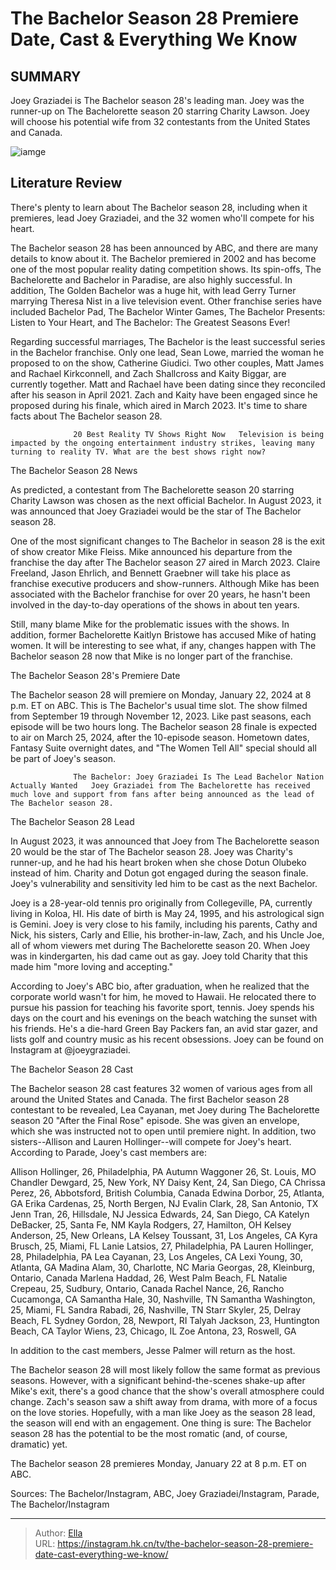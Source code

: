# The Bachelor Season 28 Premiere Date, Cast &amp; Everything We Know


## SUMMARY 



  Joey Graziadei is The Bachelor season 28&#39;s leading man.   Joey was the runner-up on The Bachelorette season 20 starring Charity Lawson.   Joey will choose his potential wife from 32 contestants from the United States and Canada.  

![iamge](https://static1.srcdn.com/wordpress/wp-content/uploads/2023/08/retitled_-the-bachelor_-joey-graziadei-is-the-lead-bachelor-nation-actually-wanted.jpg)

## Literature Review
There&#39;s plenty to learn about The Bachelor season 28, including when it premieres, lead Joey Graziadei, and the 32 women who&#39;ll compete for his heart.




The Bachelor season 28 has been announced by ABC, and there are many details to know about it. The Bachelor premiered in 2002 and has become one of the most popular reality dating competition shows. Its spin-offs, The Bachelorette and Bachelor in Paradise, are also highly successful. In addition, The Golden Bachelor was a huge hit, with lead Gerry Turner marrying Theresa Nist in a live television event. Other franchise series have included Bachelor Pad, The Bachelor Winter Games, The Bachelor Presents: Listen to Your Heart, and The Bachelor: The Greatest Seasons Ever!




Regarding successful marriages, The Bachelor is the least successful series in the Bachelor franchise. Only one lead, Sean Lowe, married the woman he proposed to on the show, Catherine Giudici. Two other couples, Matt James and Rachael Kirkconnell, and Zach Shallcross and Kaity Biggar, are currently together. Matt and Rachael have been dating since they reconciled after his season in April 2021. Zach and Kaity have been engaged since he proposed during his finale, which aired in March 2023. It&#39;s time to share facts about The Bachelor season 28.

                  20 Best Reality TV Shows Right Now   Television is being impacted by the ongoing entertainment industry strikes, leaving many turning to reality TV. What are the best shows right now?    


 The Bachelor Season 28 News 
          




As predicted, a contestant from The Bachelorette season 20 starring Charity Lawson was chosen as the next official Bachelor. In August 2023, it was announced that Joey Graziadei would be the star of The Bachelor season 28.

One of the most significant changes to The Bachelor in season 28 is the exit of show creator Mike Fleiss. Mike announced his departure from the franchise the day after The Bachelor season 27 aired in March 2023. Claire Freeland, Jason Ehrlich, and Bennett Graebner will take his place as franchise executive producers and show-runners. Although Mike has been associated with the Bachelor franchise for over 20 years, he hasn&#39;t been involved in the day-to-day operations of the shows in about ten years.

Still, many blame Mike for the problematic issues with the shows. In addition, former Bachelorette Kaitlyn Bristowe has accused Mike of hating women. It will be interesting to see what, if any, changes happen with The Bachelor season 28 now that Mike is no longer part of the franchise.






 The Bachelor Season 28&#39;s Premiere Date 

 

The Bachelor season 28 will premiere on Monday, January 22, 2024 at 8 p.m. ET on ABC. This is The Bachelor&#39;s usual time slot. The show filmed from September 19 through November 12, 2023. Like past seasons, each episode will be two hours long. The Bachelor season 28 finale is expected to air on March 25, 2024, after the 10-episode season. Hometown dates, Fantasy Suite overnight dates, and &#34;The Women Tell All&#34; special should all be part of Joey&#39;s season.

                  The Bachelor: Joey Graziadei Is The Lead Bachelor Nation Actually Wanted   Joey Graziadei from The Bachelorette has received much love and support from fans after being announced as the lead of The Bachelor season 28.    



 The Bachelor Season 28 Lead 
         




In August 2023, it was announced that Joey from The Bachelorette season 20 would be the star of The Bachelor season 28. Joey was Charity&#39;s runner-up, and he had his heart broken when she chose Dotun Olubeko instead of him. Charity and Dotun got engaged during the season finale. Joey&#39;s vulnerability and sensitivity led him to be cast as the next Bachelor.

Joey is a 28-year-old tennis pro originally from Collegeville, PA, currently living in Koloa, HI. His date of birth is May 24, 1995, and his astrological sign is Gemini. Joey is very close to his family, including his parents, Cathy and Nick, his sisters, Carly and Ellie, his brother-in-law, Zach, and his Uncle Joe, all of whom viewers met during The Bachelorette season 20. When Joey was in kindergarten, his dad came out as gay. Joey told Charity that this made him &#34;more loving and accepting.&#34;

According to Joey&#39;s ABC bio, after graduation, when he realized that the corporate world wasn&#39;t for him, he moved to Hawaii. He relocated there to pursue his passion for teaching his favorite sport, tennis. Joey spends his days on the court and his evenings on the beach watching the sunset with his friends. He&#39;s a die-hard Green Bay Packers fan, an avid star gazer, and lists golf and country music as his recent obsessions. Joey can be found on Instagram at @joeygraziadei.






 The Bachelor Season 28 Cast 

 

The Bachelor season 28 cast features 32 women of various ages from all around the United States and Canada. The first Bachelor season 28 contestant to be revealed, Lea Cayanan, met Joey during The Bachelorette season 20 &#34;After the Final Rose&#34; episode. She was given an envelope, which she was instructed not to open until premiere night. In addition, two sisters--Allison and Lauren Hollinger--will compete for Joey&#39;s heart. According to Parade, Joey&#39;s cast members are:

  Allison Hollinger, 26, Philadelphia, PA   Autumn Waggoner 26, St. Louis, MO   Chandler Dewgard, 25, New York, NY   Daisy Kent, 24, San Diego, CA   Chrissa Perez, 26, Abbotsford, British Columbia, Canada   Edwina Dorbor, 25, Atlanta, GA   Erika Cardenas, 25, North Bergen, NJ   Evalin Clark, 28, San Antonio, TX   Jenn Tran, 26, Hillsdale, NJ   Jessica Edwards, 24, San Diego, CA   Katelyn DeBacker, 25, Santa Fe, NM   Kayla Rodgers, 27, Hamilton, OH   Kelsey Anderson, 25, New Orleans, LA   Kelsey Toussant, 31, Los Angeles, CA   Kyra Brusch, 25, Miami, FL   Lanie Latsios, 27, Philadelphia, PA   Lauren Hollinger, 28, Philadelphia, PA   Lea Cayanan, 23, Los Angeles, CA   Lexi Young, 30, Atlanta, GA   Madina Alam, 30, Charlotte, NC   Maria Georgas, 28, Kleinburg, Ontario, Canada   Marlena Haddad, 26, West Palm Beach, FL   Natalie Crepeau, 25, Sudbury, Ontario, Canada   Rachel Nance, 26, Rancho Cucamonga, CA   Samantha Hale, 30, Nashville, TN   Samantha Washington, 25, Miami, FL   Sandra Rabadi, 26, Nashville, TN   Starr Skyler, 25, Delray Beach, FL   Sydney Gordon, 28, Newport, RI   Talyah Jackson, 23, Huntington Beach, CA   Taylor Wiens, 23, Chicago, IL   Zoe Antona, 23, Roswell, GA  




In addition to the cast members, Jesse Palmer will return as the host.

The Bachelor season 28 will most likely follow the same format as previous seasons. However, with a significant behind-the-scenes shake-up after Mike&#39;s exit, there&#39;s a good chance that the show&#39;s overall atmosphere could change. Zach&#39;s season saw a shift away from drama, with more of a focus on the love stories. Hopefully, with a man like Joey as the season 28 lead, the season will end with an engagement. One thing is sure: The Bachelor season 28 has the potential to be the most romatic (and, of course, dramatic) yet.



The Bachelor season 28 premieres Monday, January 22 at 8 p.m. ET on ABC.




Sources: The Bachelor/Instagram, ABC, Joey Graziadei/Instagram, Parade, The Bachelor/Instagram



---

> Author: [Ella](https://instagram.hk.cn/)  
> URL: https://instagram.hk.cn/tv/the-bachelor-season-28-premiere-date-cast-everything-we-know/  


